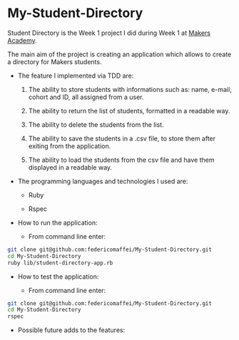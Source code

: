 My-Student-Directory
====================

Student Directory is the Week 1 project I did during Week 1 at [Makers Academy](http://www.makersacademy.com).

The main aim of the project is creating an application which allows to create a directory for Makers students.

* The feature I implemented via TDD are:

  1. The ability to store students with informations such as: name, e-mail, cohort and ID, all assigned from a user.

  2. The ability to return the list of students, formatted in a readable way.

  3. The ability to delete the students from the list.

  4. The ability to save the students in a .csv file, to store them after exiting from the application.

  5. The ability to load the students from the csv file and have them displayed in a readable way.

* The programming languages and technologies I used are:

  * Ruby

  * Rspec

* How to run the application:

  * From command line enter: 
```bash
git clone git@github.com:federicomaffei/My-Student-Directory.git
cd My-Student-Directory
ruby lib/student-directory-app.rb
```

* How to test the application:

  * From command line enter:
```bash
git clone git@github.com:federicomaffei/My-Student-Directory.git
cd My-Student-Directory
rspec
```
* Possible future adds to the features:


